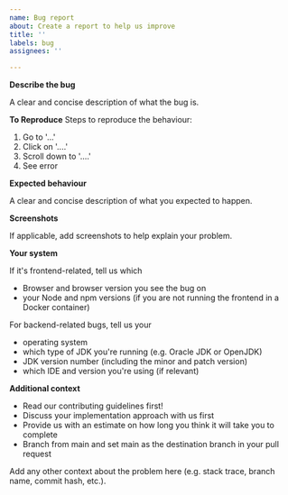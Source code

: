```yaml
---
name: Bug report
about: Create a report to help us improve
title: ''
labels: bug
assignees: ''

---
```


**Describe the bug**

A clear and concise description of what the bug is.

**To Reproduce**
Steps to reproduce the behaviour:
1. Go to '...'
2. Click on '....'
3. Scroll down to '....'
4. See error

**Expected behaviour**

A clear and concise description of what you expected to happen.

**Screenshots**

If applicable, add screenshots to help explain your problem.

**Your system**

If it's frontend-related, tell us which 
- Browser and browser version you see the bug on
- your Node and npm versions (if you are not running the frontend in a Docker container)

For backend-related bugs, tell us your 
- operating system
- which type of JDK you're running (e.g. Oracle JDK or OpenJDK)
- JDK version number (including the minor and patch version) 
- which IDE and version you're using (if relevant)

**Additional context**

- Read our contributing guidelines first!
- Discuss your implementation approach with us first
- Provide us with an estimate on how long you think it will take you to complete
- Branch from main and set main as the destination branch in your pull request

Add any other context about the problem here (e.g. stack trace, branch name, commit hash, etc.).

